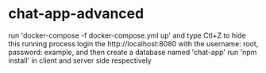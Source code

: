 # chat-app-advanced
run 'docker-compose -f docker-compose.yml up' and type Ctl+Z to hide this running process
login the http://localhost:8080 with the username: root, password: example, and then create a database named 'chat-app'
run 'npm install' in client and server side respectively
